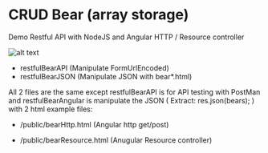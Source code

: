 # CRUD Bear (array storage)

Demo Restful API with NodeJS and Angular HTTP / Resource controller 

![alt text](http://icons.iconarchive.com/icons/custom-icon-design/flatastic-10/512/Bear-icon.png "Bear Restful")

* restfulBearAPI (Manipulate FormUrlEncoded) 
* restfulBearJSON (Manipulate JSON with bear*.html)

All 2 files are the same except restfulBearAPI is for API testing with PostMan and restfulBearAngular is manipulate the JSON ( Extract: res.json(bears); ) with 2 html example files:

* /public/bearHttp.html  (Angular http get/post)

* /public/bearResource.html (Anugular Resource controller)
